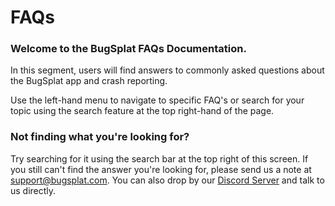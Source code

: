 # FAQs

### **Welcome to the BugSplat FAQs Documentation.**  

In this segment, users will find answers to commonly asked questions about the BugSplat app and crash reporting.  

Use the left-hand menu to navigate to specific FAQ's or search for your topic using the search feature at the top right-hand of the page.

### **Not finding what you're looking for?** 

Try searching for it using the search bar at the top right of this screen.  If you still can't find the answer you're looking for,  please send us a note at [support@bugsplat.com](mailto:support@bugsplat.com).  You can also drop by our [Discord Server](https://discord.bugsplat.com/) and talk to us directly.



